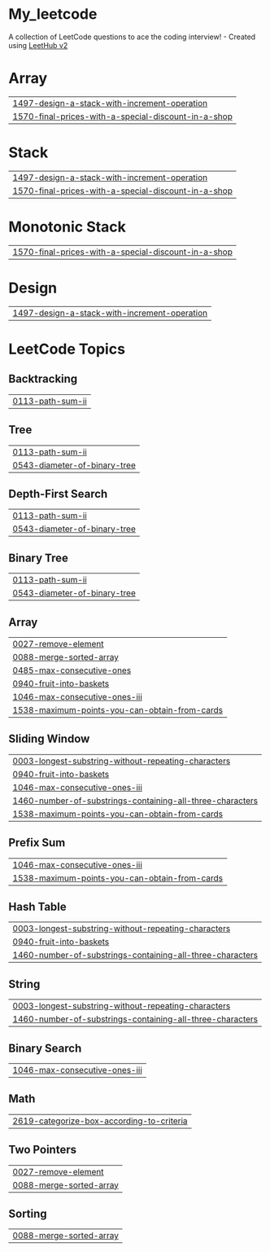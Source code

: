 # My_leetcode
A collection of LeetCode questions to ace the coding interview! - Created using [LeetHub v2](https://github.com/arunbhardwaj/LeetHub-2.0)


# Array
|  |
| ------- |
| [1497-design-a-stack-with-increment-operation](https://github.com/prakharbhardwaj1504/My_leetcode/tree/master/1497-design-a-stack-with-increment-operation) |
| [1570-final-prices-with-a-special-discount-in-a-shop](https://github.com/prakharbhardwaj1504/My_leetcode/tree/master/1570-final-prices-with-a-special-discount-in-a-shop) |
# Stack
|  |
| ------- |
| [1497-design-a-stack-with-increment-operation](https://github.com/prakharbhardwaj1504/My_leetcode/tree/master/1497-design-a-stack-with-increment-operation) |
| [1570-final-prices-with-a-special-discount-in-a-shop](https://github.com/prakharbhardwaj1504/My_leetcode/tree/master/1570-final-prices-with-a-special-discount-in-a-shop) |
# Monotonic Stack
|  |
| ------- |
| [1570-final-prices-with-a-special-discount-in-a-shop](https://github.com/prakharbhardwaj1504/My_leetcode/tree/master/1570-final-prices-with-a-special-discount-in-a-shop) |
# Design
|  |
| ------- |
| [1497-design-a-stack-with-increment-operation](https://github.com/prakharbhardwaj1504/My_leetcode/tree/master/1497-design-a-stack-with-increment-operation) |
<!---LeetCode Topics Start-->
# LeetCode Topics
## Backtracking
|  |
| ------- |
| [0113-path-sum-ii](https://github.com/prakharbhardwaj1504/My_leetcode/tree/master/0113-path-sum-ii) |
## Tree
|  |
| ------- |
| [0113-path-sum-ii](https://github.com/prakharbhardwaj1504/My_leetcode/tree/master/0113-path-sum-ii) |
| [0543-diameter-of-binary-tree](https://github.com/prakharbhardwaj1504/My_leetcode/tree/master/0543-diameter-of-binary-tree) |
## Depth-First Search
|  |
| ------- |
| [0113-path-sum-ii](https://github.com/prakharbhardwaj1504/My_leetcode/tree/master/0113-path-sum-ii) |
| [0543-diameter-of-binary-tree](https://github.com/prakharbhardwaj1504/My_leetcode/tree/master/0543-diameter-of-binary-tree) |
## Binary Tree
|  |
| ------- |
| [0113-path-sum-ii](https://github.com/prakharbhardwaj1504/My_leetcode/tree/master/0113-path-sum-ii) |
| [0543-diameter-of-binary-tree](https://github.com/prakharbhardwaj1504/My_leetcode/tree/master/0543-diameter-of-binary-tree) |
## Array
|  |
| ------- |
| [0027-remove-element](https://github.com/prakharbhardwaj1504/My_leetcode/tree/master/0027-remove-element) |
| [0088-merge-sorted-array](https://github.com/prakharbhardwaj1504/My_leetcode/tree/master/0088-merge-sorted-array) |
| [0485-max-consecutive-ones](https://github.com/prakharbhardwaj1504/My_leetcode/tree/master/0485-max-consecutive-ones) |
| [0940-fruit-into-baskets](https://github.com/prakharbhardwaj1504/My_leetcode/tree/master/0940-fruit-into-baskets) |
| [1046-max-consecutive-ones-iii](https://github.com/prakharbhardwaj1504/My_leetcode/tree/master/1046-max-consecutive-ones-iii) |
| [1538-maximum-points-you-can-obtain-from-cards](https://github.com/prakharbhardwaj1504/My_leetcode/tree/master/1538-maximum-points-you-can-obtain-from-cards) |
## Sliding Window
|  |
| ------- |
| [0003-longest-substring-without-repeating-characters](https://github.com/prakharbhardwaj1504/My_leetcode/tree/master/0003-longest-substring-without-repeating-characters) |
| [0940-fruit-into-baskets](https://github.com/prakharbhardwaj1504/My_leetcode/tree/master/0940-fruit-into-baskets) |
| [1046-max-consecutive-ones-iii](https://github.com/prakharbhardwaj1504/My_leetcode/tree/master/1046-max-consecutive-ones-iii) |
| [1460-number-of-substrings-containing-all-three-characters](https://github.com/prakharbhardwaj1504/My_leetcode/tree/master/1460-number-of-substrings-containing-all-three-characters) |
| [1538-maximum-points-you-can-obtain-from-cards](https://github.com/prakharbhardwaj1504/My_leetcode/tree/master/1538-maximum-points-you-can-obtain-from-cards) |
## Prefix Sum
|  |
| ------- |
| [1046-max-consecutive-ones-iii](https://github.com/prakharbhardwaj1504/My_leetcode/tree/master/1046-max-consecutive-ones-iii) |
| [1538-maximum-points-you-can-obtain-from-cards](https://github.com/prakharbhardwaj1504/My_leetcode/tree/master/1538-maximum-points-you-can-obtain-from-cards) |
## Hash Table
|  |
| ------- |
| [0003-longest-substring-without-repeating-characters](https://github.com/prakharbhardwaj1504/My_leetcode/tree/master/0003-longest-substring-without-repeating-characters) |
| [0940-fruit-into-baskets](https://github.com/prakharbhardwaj1504/My_leetcode/tree/master/0940-fruit-into-baskets) |
| [1460-number-of-substrings-containing-all-three-characters](https://github.com/prakharbhardwaj1504/My_leetcode/tree/master/1460-number-of-substrings-containing-all-three-characters) |
## String
|  |
| ------- |
| [0003-longest-substring-without-repeating-characters](https://github.com/prakharbhardwaj1504/My_leetcode/tree/master/0003-longest-substring-without-repeating-characters) |
| [1460-number-of-substrings-containing-all-three-characters](https://github.com/prakharbhardwaj1504/My_leetcode/tree/master/1460-number-of-substrings-containing-all-three-characters) |
## Binary Search
|  |
| ------- |
| [1046-max-consecutive-ones-iii](https://github.com/prakharbhardwaj1504/My_leetcode/tree/master/1046-max-consecutive-ones-iii) |
## Math
|  |
| ------- |
| [2619-categorize-box-according-to-criteria](https://github.com/prakharbhardwaj1504/My_leetcode/tree/master/2619-categorize-box-according-to-criteria) |
## Two Pointers
|  |
| ------- |
| [0027-remove-element](https://github.com/prakharbhardwaj1504/My_leetcode/tree/master/0027-remove-element) |
| [0088-merge-sorted-array](https://github.com/prakharbhardwaj1504/My_leetcode/tree/master/0088-merge-sorted-array) |
## Sorting
|  |
| ------- |
| [0088-merge-sorted-array](https://github.com/prakharbhardwaj1504/My_leetcode/tree/master/0088-merge-sorted-array) |
<!---LeetCode Topics End-->